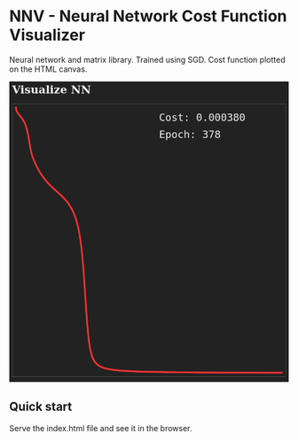 # NNV - Neural Network Cost Function Visualizer

Neural network and matrix library. Trained using SGD. Cost function plotted on the HTML canvas.

![Chart](./chart.png)

## Quick start

Serve the index.html file and see it in the browser.

